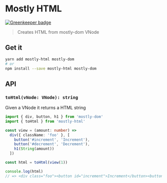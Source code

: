 # Mostly HTML

[![Greenkeeper badge](https://badges.greenkeeper.io/TylorS167/mostly-html.svg)](https://greenkeeper.io/)

> Creates HTML from mostly-dom VNode

## Get it
```sh
yarn add mostly-html mostly-dom
# or
npm install --save mostly-html mostly-dom
```

## API

### `toHtml(vNode: VNode): string`

Given a VNode it returns a HTML string

```typescript
import { div, button, h1 } from 'mostly-dom'
import { toHtml } from 'mostly-html'

const view = (amount: number) =>
  div({ className: 'foo' }, [
    button('#increment', 'Increment'),
    button('#decrement', 'Decrement'),
    h1(String(amount))
  ])

const html = toHtml(view(1))

console.log(html)
// => <div class="foo"><button id="increment">Increment</button><button id="decrement">Decrement</button><h1>1</h1></div>
```
